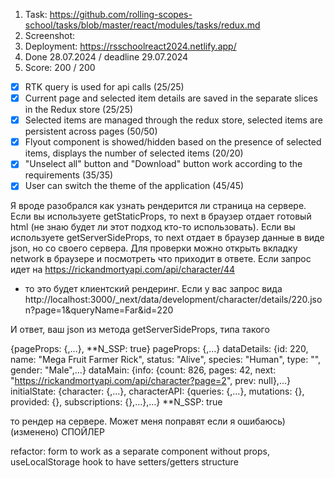 1. Task: https://github.com/rolling-scopes-school/tasks/blob/master/react/modules/tasks/redux.md
2. Screenshot:
3. Deployment: https://rsschoolreact2024.netlify.app/
4. Done 28.07.2024 / deadline 29.07.2024
5. Score: 200 / 200

- [x] RTK query is used for api calls (25/25)
- [x] Current page and selected item details are saved in the separate slices in the Redux store (25/25)
- [x] Selected items are managed through the redux store, selected items are persistent across pages (50/50)
- [x] Flyout component is showed/hidden based on the presence of selected items, displays the number of selected items (20/20)
- [x] "Unselect all" button and "Download" button work according to the requirements (35/35)
- [x] User can switch the theme of the application (45/45)

Я вроде разобрался как узнать рендерится ли страница на сервере.
Если вы используете getStaticProps, то next в браузер отдает готовый html (не знаю будет ли этот подход кто-то использовать).
Если вы используете getServerSideProps, то next отдает в браузер данные в виде json, но со своего сервера.
Для проверки можно открыть вкладку network в браузере и посмотреть что приходит в ответе.
Если запрос идет на
https://rickandmortyapi.com/api/character/44

- то это будет клиентский рендеринг.
  Если у вас запрос вида
  http://localhost:3000/\_next/data/development/character/details/220.json?page=1&queryName=Far&id=220

И ответ, ваш json из метода getServerSideProps, типа такого

{pageProps: {,…}, **N_SSP: true}
pageProps: {,…}
dataDetails: {id: 220, name: "Mega Fruit Farmer Rick", status: "Alive", species: "Human", type: "", gender: "Male",…}
dataMain: {info: {count: 826, pages: 42, next: "https://rickandmortyapi.com/api/character?page=2", prev: null},…}
initialState: {character: {,…}, characterAPI: {queries: {,…}, mutations: {}, provided: {}, subscriptions: {},…},…}
**N_SSP: true

то рендер на сервере.
Может меня поправят если я ошибаюсь) (изменено)
СПОЙЛЕР

refactor: form to work as a separate component without props, useLocalStorage hook to have setters/getters structure
